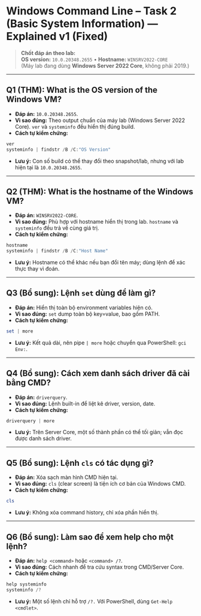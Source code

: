 # Windows Command Line – Task 2 (Basic System Information) — Explained v1 (Fixed)

> **Chốt đáp án theo lab:**  
> **OS version:** `10.0.20348.2655`  •  **Hostname:** `WINSRV2022-CORE`  
> (Máy lab đang dùng **Windows Server 2022 Core**, không phải 2019.)

---

## Q1 (THM): What is the OS version of the Windows VM?
- **Đáp án:** `10.0.20348.2655`.  
- **Vì sao đúng:** Theo output chuẩn của máy lab (Windows Server 2022 Core). `ver` và `systeminfo` đều hiển thị đúng build.  
- **Cách tự kiểm chứng:**
```powershell
ver
systeminfo | findstr /B /C:"OS Version"
```
- **Lưu ý:** Con số build có thể thay đổi theo snapshot/lab, nhưng với lab hiện tại là `10.0.20348.2655`.

---

## Q2 (THM): What is the hostname of the Windows VM?
- **Đáp án:** `WINSRV2022-CORE`.  
- **Vì sao đúng:** Phù hợp với hostname hiển thị trong lab. `hostname` và `systeminfo` đều trả về cùng giá trị.  
- **Cách tự kiểm chứng:**
```powershell
hostname
systeminfo | findstr /B /C:"Host Name"
```
- **Lưu ý:** Hostname có thể khác nếu bạn đổi tên máy; dùng lệnh để xác thực thay vì đoán.

---

## Q3 (Bổ sung): Lệnh `set` dùng để làm gì?
- **Đáp án:** Hiển thị toàn bộ environment variables hiện có.  
- **Vì sao đúng:** `set` dump toàn bộ key=value, bao gồm PATH.  
- **Cách tự kiểm chứng:**
```powershell
set | more
```
- **Lưu ý:** Kết quả dài, nên pipe `| more` hoặc chuyển qua PowerShell: `gci Env:`.

---

## Q4 (Bổ sung): Cách xem danh sách driver đã cài bằng CMD?
- **Đáp án:** `driverquery`.  
- **Vì sao đúng:** Lệnh built-in để liệt kê driver, version, date.  
- **Cách tự kiểm chứng:**
```powershell
driverquery | more
```
- **Lưu ý:** Trên Server Core, một số thành phần có thể tối giản; vẫn đọc được danh sách driver.

---

## Q5 (Bổ sung): Lệnh `cls` có tác dụng gì?
- **Đáp án:** Xóa sạch màn hình CMD hiện tại.  
- **Vì sao đúng:** `cls` (clear screen) là tiện ích cơ bản của Windows CMD.  
- **Cách tự kiểm chứng:**
```powershell
cls
```
- **Lưu ý:** Không xóa command history, chỉ xóa phần hiển thị.

---

## Q6 (Bổ sung): Làm sao để xem help cho một lệnh?
- **Đáp án:** `help <command>` hoặc `<command> /?`.  
- **Vì sao đúng:** Cách nhanh để tra cứu syntax trong CMD/Server Core.  
- **Cách tự kiểm chứng:**
```powershell
help systeminfo
systeminfo /?
```
- **Lưu ý:** Một số lệnh chỉ hỗ trợ `/?.` Với PowerShell, dùng `Get-Help <cmdlet>`.